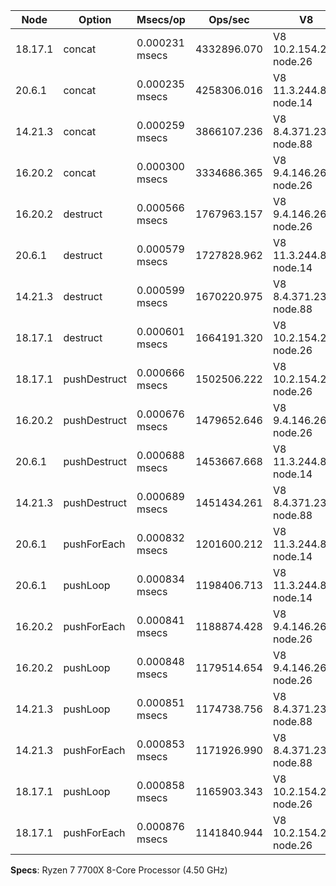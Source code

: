 | Node    | Option       | Msecs/op       | Ops/sec     | V8                     |
| ------- | ------------ | -------------- | ----------- | ---------------------- |
| 18.17.1 | concat       | 0.000231 msecs | 4332896.070 | V8 10.2.154.26-node.26 |
| 20.6.1  | concat       | 0.000235 msecs | 4258306.016 | V8 11.3.244.8-node.14  |
| 14.21.3 | concat       | 0.000259 msecs | 3866107.236 | V8 8.4.371.23-node.88  |
| 16.20.2 | concat       | 0.000300 msecs | 3334686.365 | V8 9.4.146.26-node.26  |
| 16.20.2 | destruct     | 0.000566 msecs | 1767963.157 | V8 9.4.146.26-node.26  |
| 20.6.1  | destruct     | 0.000579 msecs | 1727828.962 | V8 11.3.244.8-node.14  |
| 14.21.3 | destruct     | 0.000599 msecs | 1670220.975 | V8 8.4.371.23-node.88  |
| 18.17.1 | destruct     | 0.000601 msecs | 1664191.320 | V8 10.2.154.26-node.26 |
| 18.17.1 | pushDestruct | 0.000666 msecs | 1502506.222 | V8 10.2.154.26-node.26 |
| 16.20.2 | pushDestruct | 0.000676 msecs | 1479652.646 | V8 9.4.146.26-node.26  |
| 20.6.1  | pushDestruct | 0.000688 msecs | 1453667.668 | V8 11.3.244.8-node.14  |
| 14.21.3 | pushDestruct | 0.000689 msecs | 1451434.261 | V8 8.4.371.23-node.88  |
| 20.6.1  | pushForEach  | 0.000832 msecs | 1201600.212 | V8 11.3.244.8-node.14  |
| 20.6.1  | pushLoop     | 0.000834 msecs | 1198406.713 | V8 11.3.244.8-node.14  |
| 16.20.2 | pushForEach  | 0.000841 msecs | 1188874.428 | V8 9.4.146.26-node.26  |
| 16.20.2 | pushLoop     | 0.000848 msecs | 1179514.654 | V8 9.4.146.26-node.26  |
| 14.21.3 | pushLoop     | 0.000851 msecs | 1174738.756 | V8 8.4.371.23-node.88  |
| 14.21.3 | pushForEach  | 0.000853 msecs | 1171926.990 | V8 8.4.371.23-node.88  |
| 18.17.1 | pushLoop     | 0.000858 msecs | 1165903.343 | V8 10.2.154.26-node.26 |
| 18.17.1 | pushForEach  | 0.000876 msecs | 1141840.944 | V8 10.2.154.26-node.26 |

**Specs**: Ryzen 7 7700X 8-Core Processor (4.50 GHz)